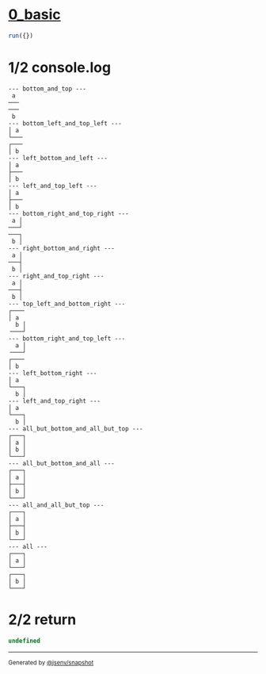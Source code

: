 # [0_basic](../../table_2_cells_same_column.test.mjs#L132)

```js
run({})
```

# 1/2 console.log

```console
--- bottom_and_top ---
 a 
───
───
 b 
--- bottom_left_and_top_left ---
│ a 
└───
┌───
│ b 
--- left_bottom_and_left ---
│ a 
├───
│ b 
--- left_and_top_left ---
│ a 
├───
│ b 
--- bottom_right_and_top_right ---
 a │
───┘
───┐
 b │
--- right_bottom_and_right ---
 a │
───┤
 b │
--- right_and_top_right ---
 a │
───┤
 b │
--- top_left_and_bottom_right ---
┌───╴
│ a  
  b │
╶───┘
--- bottom_right_and_top_left ---
  a │
╶───┘
┌───╴
│ b  
--- left_bottom_right ---
│ a  
└───┐
  b │
--- left_and_top_right ---
│ a  
└───┐
  b │
--- all_but_bottom_and_all_but_top ---
┌───┐
│ a │
│ b │
└───┘
--- all_but_bottom_and_all ---
┌───┐
│ a │
├───┤
│ b │
└───┘
--- all_and_all_but_top ---
┌───┐
│ a │
├───┤
│ b │
└───┘
--- all ---
┌───┐
│ a │
└───┘
┌───┐
│ b │
└───┘
```

# 2/2 return

```js
undefined
```

---

<sub>
  Generated by <a href="https://github.com/jsenv/core/tree/main/packages/independent/snapshot">@jsenv/snapshot</a>
</sub>
